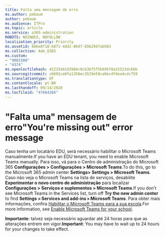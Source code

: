 ```yaml
---
title: Falta uma mensagem de erro
ms.author: pebaum
author: pebaum
ms.audience: ITPro
ms.topic: article
ms.service: o365-administration
ROBOTS: NOINDEX, NOFOLLOW
localization_priority: Priority
ms.assetid: 686e8f18-b871-4dd2-864f-8562947ab583
ms.collection: Adm_O365
ms.custom:
- "9001500"
- "4374"
ms.openlocfilehash: 42233eb1d3984c0cb36f5f5b695f8a31523dc66b
ms.sourcegitcommit: c6692ce0fa1358ec3529e59ca0ecdfdea4cdc759
ms.translationtype: HT
ms.contentlocale: pt-BR
ms.lasthandoff: 09/14/2020
ms.locfileid: "47664266"
---
```

# <a name="youre-missing-out-error-message"></a><span data-ttu-id="17933-102">"Falta uma" mensagem de erro</span><span class="sxs-lookup"><span data-stu-id="17933-102">"You're missing out" error message</span></span>

<span data-ttu-id="17933-103">Caso tenha um locatário EDU, será necessário habilitar o Microsoft Teams manualmente.</span><span class="sxs-lookup"><span data-stu-id="17933-103">If you have an EDU tenant, you need to enable Microsoft Teams manually.</span></span> <span data-ttu-id="17933-104">Para isso, vá para o Centro de administração do Microsoft 365 **Configurações > Configurações > Microsoft Teams**.</span><span class="sxs-lookup"><span data-stu-id="17933-104">To do this, go to the Microsoft 365 admin center **Settings> Settings > Microsoft Teams**.</span></span> <span data-ttu-id="17933-105">Caso não veja o Microsoft Teams na lista de serviços, desabilite **Experimentar o novo centro de administração** para localizar **Configurações > Serviços e suplementos > Microsoft Teams**.</span><span class="sxs-lookup"><span data-stu-id="17933-105">If you don't see Microsoft Teams in the Services list, turn off **Try the new admin center** to find **Settings > Services and add-ins > Microsoft Teams**.</span></span> <span data-ttu-id="17933-106">Para obter mais informações, confira [Habilitar o Microsoft Teams para a sua escola](https://docs.microsoft.com/microsoft-365/education/intune-edu-trial/enable-microsoft-teams#enable-microsoft-teams-for-your-school-1).</span><span class="sxs-lookup"><span data-stu-id="17933-106">For more information, see [Enable Microsoft Teams for your school](https://docs.microsoft.com/microsoft-365/education/intune-edu-trial/enable-microsoft-teams#enable-microsoft-teams-for-your-school-1).</span></span>

<span data-ttu-id="17933-107">**Importante**: talvez seja necessário aguardar até 24 horas para que as alterações entrem em vigor.</span><span class="sxs-lookup"><span data-stu-id="17933-107">**Important**: You may have to wait up to 24 hours for your changes to take effect.</span></span>
